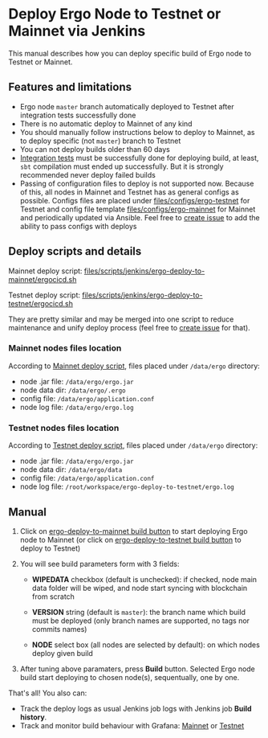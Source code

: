 Deploy Ergo Node to Testnet or Mainnet via Jenkins
==================================================

This manual describes how you can deploy specific build of Ergo node to Testnet or Mainnet.


## Features and limitations

- Ergo node `master` branch automatically deployed to Testnet after integration tests successfully done
- There is no automatic deploy to Mainnet of any kind
- You should manually follow instructions below to deploy to Mainnet, as to deploy specific (not `master`) branch to Testnet
- You can not deploy builds older than 60 days
- [Integration tests](https://jenkins.ergoplatform.com/job/ergo-it/) must be successfully done for deploying build, at least, `sbt` compilation must ended up successfully. But it is strongly recommended never deploy failed builds
- Passing of configuration files to deploy is not supported now. Because of this, all nodes in Mainnet and Testnet has as general configs as possible. Configs files are placed under [files/configs/ergo-testnet](../files/configs/ergo-testnet) for Testnet and config file template [files/configs/ergo-mainnet](../files/configs/ergo-mainnet/application.conf.j2) for Mainnet and periodically updated via Ansible. Feel free to [create issue](https://github.com/ergoplatform/ansible/issues/new) to add the ability to pass configs with deploys


## Deploy scripts and details

Mainnet deploy script: [files/scripts/jenkins/ergo-deploy-to-mainnet/ergocicd.sh](../files/scripts/jenkins/ergo-deploy-to-mainnet/ergocicd.sh)

Testnet deploy script: [files/scripts/jenkins/ergo-deploy-to-testnet/ergocicd.sh](../files/scripts/jenkins/ergo-deploy-to-testnet/ergocicd.sh)

They are pretty similar and may be merged into one script to reduce maintenance and unify deploy process (feel free to [create issue](https://github.com/ergoplatform/ansible/issues/new) for that).


### Mainnet nodes files location

According to [Mainnet deploy script](../files/scripts/jenkins/ergo-deploy-to-mainnet/ergocicd.sh), files placed under `/data/ergo` directory:

- node .jar file: `/data/ergo/ergo.jar`
- node data dir:  `/data/ergo/.ergo`
- config file:    `/data/ergo/application.conf`
- node log file:  `/data/ergo/ergo.log`


### Testnet nodes files location

According to [Testnet deploy script](../files/scripts/jenkins/ergo-deploy-to-testnet/ergocicd.sh), files placed under `/data/ergo` directory:

- node .jar file: `/data/ergo/ergo.jar`
- node data dir:  `/data/ergo/data`
- config file:    `/data/ergo/application.conf`
- node log file:  `/root/workspace/ergo-deploy-to-testnet/ergo.log`


## Manual

1. Click on [ergo-deploy-to-mainnet build button](https://jenkins.ergoplatform.com/job/ergo-deploy-to-mainnet/build?delay=0sec) to start deploying Ergo node to Mainnet (or click on [ergo-deploy-to-testnet build button](https://jenkins.ergoplatform.com/job/ergo-deploy-to-testnet/build?delay=0sec) to deploy to Testnet)

2. You will see build parameters form with 3 fields:

    - **WIPEDATA** checkbox (default is unchecked): if checked, node main data folder will be wiped, and node start syncing with blockchain from scratch

    - **VERSION** string (default is `master`): the branch name which build must be deployed (only branch names are supported, no tags nor commits names)

    - **NODE** select box (all nodes are selected by default): on which nodes deploy given build

3. After tuning above paramaters, press **Build** button. Selected Ergo node build start deploying to chosen node(s), sequentually, one by one.

That's all! You also can:

- Track the deploy logs as usual Jenkins job logs with Jenkins job **Build history**.
- Track and monitor build behaviour with Grafana: [Mainnet](https://grafana.ergoplatform.com/d/OwXtQiNZz) or [Testnet](https://grafana.ergoplatform.com/d/000000001)
